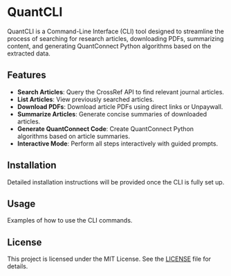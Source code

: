 # QuantCLI

QuantCLI is a Command-Line Interface (CLI) tool designed to streamline the process of searching for research articles, downloading PDFs, summarizing content, and generating QuantConnect Python algorithms based on the extracted data.

## Features

- **Search Articles**: Query the CrossRef API to find relevant journal articles.
- **List Articles**: View previously searched articles.
- **Download PDFs**: Download article PDFs using direct links or Unpaywall.
- **Summarize Articles**: Generate concise summaries of downloaded articles.
- **Generate QuantConnect Code**: Create QuantConnect Python algorithms based on article summaries.
- **Interactive Mode**: Perform all steps interactively with guided prompts.

## Installation

Detailed installation instructions will be provided once the CLI is fully set up.

## Usage

Examples of how to use the CLI commands.

## License

This project is licensed under the MIT License. See the [LICENSE](LICENSE) file for details.

